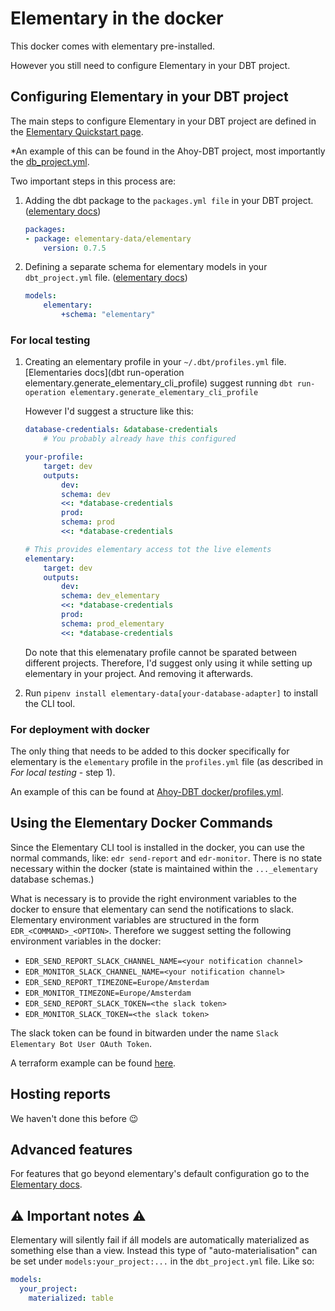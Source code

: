 # Elementary in the docker

This docker comes with elementary pre-installed.

However you still need to configure Elementary in your DBT project.

## Configuring Elementary in your DBT project

The main steps to configure Elementary in your DBT project are defined in the
[Elementary Quickstart page](https://docs.elementary-data.com/quickstart).

*An example of this can be found in the Ahoy-DBT project, most importantly the [db_project.yml](https://github.com/techonomydev/ahoy-dbt/blob/main/dbt_project.yml).

Two important steps in this process are:

1. Adding the dbt package to the `packages.yml file` in your DBT project.
    ([elementary docs](https://docs.elementary-data.com/quickstart#install-dbt-package))

    ```yaml
    packages:
    - package: elementary-data/elementary
        version: 0.7.5
    ```

2. Defining a separate schema for elementary models in your `dbt_project.yml` file.
    ([elementary docs](https://docs.elementary-data.com/quickstart#2-add-to-your-dbt-project-yml))

    ```yaml
    models:
        elementary:
            +schema: "elementary"
    ```

### For local testing

1. Creating an elementary profile in your `~/.dbt/profiles.yml` file.
    [Elementaries docs](dbt run-operation elementary.generate_elementary_cli_profile) suggest running
    `dbt run-operation elementary.generate_elementary_cli_profile`

    However I'd suggest a structure like this:

    ```yaml
    database-credentials: &database-credentials
        # You probably already have this configured

    your-profile:
        target: dev
        outputs:
            dev:
            schema: dev
            <<: *database-credentials
            prod:
            schema: prod
            <<: *database-credentials

    # This provides elementary access tot the live elements
    elementary:
        target: dev
        outputs:
            dev:
            schema: dev_elementary
            <<: *database-credentials
            prod:
            schema: prod_elementary
            <<: *database-credentials
    ```

    Do note that this elemenatary profile cannot be sparated between different projects.
    Therefore, I'd suggest only using it while setting up elementary in your project. And removing it afterwards.

2. Run `pipenv install elementary-data[your-database-adapter]` to install the CLI tool.

### For deployment with docker

The only thing that needs to be added to this docker specifically for elementary is the `elementary` profile in the `profiles.yml` file (as described in *For local testing* - step 1).

An example of this can be found at [Ahoy-DBT docker/profiles.yml](https://github.com/techonomydev/ahoy-dbt/blob/main/docker/profiles.yml).

## Using the Elementary Docker Commands

Since the Elementary CLI tool is installed in the docker, you can use the normal commands, like: `edr send-report` and `edr-monitor`. There is no state necessary within the docker (state is maintained within the `..._elementary` database schemas.)

What is necessary is to provide the right environment variables to the docker to ensure that elementary can send the notifications to slack. Elementary environment variables are structured in the form `EDR_<COMMAND>_<OPTION>`. Therefore we suggest setting the following environment variables in the docker:

* `EDR_SEND_REPORT_SLACK_CHANNEL_NAME=<your notification channel>`
* `EDR_MONITOR_SLACK_CHANNEL_NAME=<your notification channel>`
* `EDR_SEND_REPORT_TIMEZONE=Europe/Amsterdam`
* `EDR_MONITOR_TIMEZONE=Europe/Amsterdam`
* `EDR_SEND_REPORT_SLACK_TOKEN=<the slack token>`
* `EDR_MONITOR_SLACK_TOKEN=<the slack token>`

The slack token can be found in bitwarden under the name `Slack Elementary Bot User OAuth Token`.

A terraform example can be found [here](https://github.com/techonomydev/ahoy-infra/blob/65b2a1ae18b965783007b07e9ec9ec34e4227486/acis.tf#L268-L300).

## Hosting reports

We haven't done this before 😉

## Advanced features

For features that go beyond elementary's default configuration go to the [Elementary docs](https://docs.elementary-data.com/).

## ⚠️ Important notes ⚠️

Elementary will silently fail if áll models are automatically materialized as something else than a view. Instead this type of "auto-materialisation" can be set under `models:your_project:...` in the `dbt_project.yml` file. Like so:

```yaml
models:
  your_project:
    materialized: table
```
